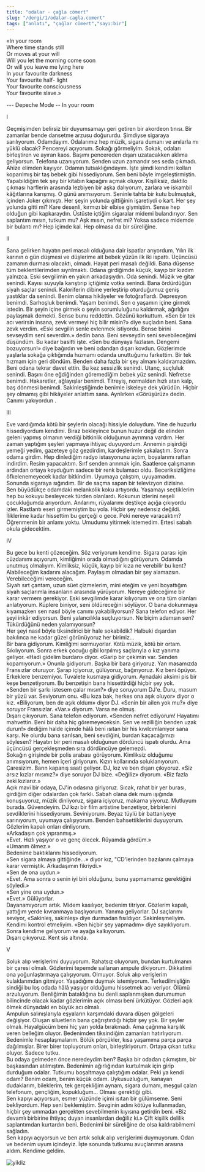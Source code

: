 ```yaml
---
title: "odalar - çağla cömert"
slug: "/dergi/1/odalar-cagla.comert"
tags: ["anlatı", "çağlar cömert","sayı:bir"]
---
```




«In your room  
Where time stands still  
Or moves at your will  
Will you let the morning come soon  
Or will you leave me lying here  
In your favourite darkness  
Your favourite half- light  
Your favourite consciousness  
Your favourite slave.»

--- Depeche Mode -- In your room

I

Geçmişimden belirsiz bir duyumsamayı geri getiren bir akordeon tınısı.
Bir zamanlar bende dansetme arzusu doğururdu. Şimdiyse sigaraya
sarılıyorum. Odamdayım. Odalarımız hep müzik, sigara dumanı ve anılarla
mı yüklü olacak? Pencereyi açıyorum. Sokağı görmeliyim. Sokak, odaları
birleştiren ve ayıran kaos. Başımı pencereden dışarı uzatacakken aklıma
geliyorsun. Telefona uzanıyorum. Senden uzun zamandır ses seda çıkmadı.
Ahize elimden kayıyor. Odamın tutsaklığındayım. İşte şimdi kendimi
kolları koparılmış bir taş bebek gibi hissediyorum. Sen beni böyle
imgeleştirmiştin. Yapabildiğim tek şey bir kitabın kapağını açmak
oluyor. Kişiliksiz, daktilo çıkması harflerin arasında lezbiyen bir aşka
dalıyorum, zarlara ve iskambil kâğıtlarına karışmış. O günü anımsıyorum.
Seninle tahta bir kutu bulmuştuk, içinden Joker çıkmıştı. Her şeyin
yolunda gittiğinin işaretiydi o kart. Her şey yolunda gitti mi? Kare
desenli, kırmızı bir elbise giymiştim. Sense hep olduğun gibi
kapkaraydın. Üstüste içtiğim sigaralar midemi bulandırıyor. Sen
saplantım mısın, tutkum mu? Aşk mısın, nefret mi? Yoksa sadece midemde
bir bulantı mı? Hep içimde kal. Hep olmasa da bir süreliğine.

II

Sana gelirken hayatın peri masalı olduğuna dair ispatlar arıyordum.
Yılın ilk karının o gün düşmesi ve düşlerime ait bebek yüzün ilk iki
ispattı. Üçüncüsü zamanın durması olacaktı, olmadı. Hayat peri masalı
değildi. Bana düşense tüm beklentilerimden sıyrılmaktı. Odana girdiğimde
küçük, kayıp bir kızdım yalnızca. Eski sevgilimin en yakın arkadaşıydın.
Oda senindi. Müzik ve gitar senindi. Kayısı suyuyla karıştırıp içtiğimiz
votka senindi. Bana ördürdüğün siyah saçlar senindi. Kaloriferin dibine
yerleştirip oturduğumuz geniş yastıklar da senindi. Benim olansa
hikâyeler ve fotoğraflardı. Depresyon benimdi. Sarhoşluk benimdi. Yaşam
benimdi. Sen o yaşamın içine girmek istedin. Bir şeyin içine girmek o
şeyin sorumluluğunu kaldırmak, ağırlığını paylaşmak demekti. Sense bunu
reddettin. Gözünü korkuttum. «Sen bir tek acı verirsin insana, zevk
vermeyi hiç bilir misin?» diye suçladın beni. Sana zevk verdim. «Eski
sevgilin senle evlenmek istiyordu. Bense birini sevseydim seni
severdim.» dedin bana. Beni sevseydin seni sevebileceğimi düşündüm. Bu
kadar basitti işte. «Sen bu dünyaya fazlasın. Dengemi bozuyorsun!» diye
bağırdın ve beni odandan dışarı kovdun. Gözlerimde yaşlarla sokağa
çıktığımda hızmamı odanda unuttuğumu farkettim. Bir tek hızmam için geri
döndüm. Benden daha fazla bir şey almanı kaldıramazdım. Beni odana
tekrar davet ettin. Bu kez sessizlik senindi. Utanç, suçluluk senindi.
Başını öne eğdiğinden göremediğim bebek yüz senindi. Nefretse benimdi.
Hakaretler, ağlayışlar benimdi. Titreyiş, normalden hızlı atan kalp, baş
dönmesi benimdi. Sakinleştiğimde benimle iskeleye dek yürüdün. Hiçbir
şey olmamış gibi hikâyeler anlattım sana. Ayrılırken «Görüşürüz» dedin.
Canımı yakıyordun .

III

Eve vardığımda kötü bir şeylerin olacağı hissiyle doluydum. Yine de
huzurlu hissediyordum kendimi. Biraz bekleyince bunun huzur değil de
elinden geleni yapmış olmanın verdiği bitkinlik olduğunun ayrımına
vardım. Her zaman yaptığım şeyleri yapmaya ihtiyaç duyuyordum. Annemin
pişirdiği yemeği yedim, gazeteye göz gezdirdim, kardeşlerimle
şakalaştım. Sonra odama girdim. Hep dinlediğim radyo istasyonunu açtım,
boyalarımı raftan indirdim. Resim yapacaktım. Sırf senden arınmak için.
Saatlerce çalışmanın ardından ortaya koyduğum sadece bir renk bulamacı
oldu. Beceriksizliğime öfkelenemeyecek kadar bitkindim. Uyumaya
çalıştım, uyuyamadım. Sonunda sigaraya sığındım. Bir de saçma sapan bir
televizyon dizisine.  
Ben büyüdükçe odamdaki melankolik koku artıyordu. Yaşamayı seçtiklerim
hep bu kokuyu besleyecek türden olanlardı. Kokunun izlerini neşeli
çocukluğumda arıyordum. Anılarımı, rüyalarımı deştikçe açığa çıkıyordu
izler. Rastlantı eseri girmemiştim bu yola. Hiçbir şey nedensiz değildi.
İliklerime kadar hissettim bu gerçeği o gece. Peki nereye varacaktım?
Öğrenmenin bir anlamı yoktu. Umudumu yitirmek istemedim. Ertesi sabah
okula gidecektim.

IV

Bu gece bu kenti çözeceğim. Söz veriyorum kendime. Sigara parası için
cüzdanımı açıyorum, kimliğimin orada olmadığını görüyorum. Odamda
unutmuş olmalıyım. Kimliksiz, küçük, kayıp bir kıza ne verebilir bu
kent? Alabileceğim kadarını alacağım. Paylaşım olmadan bir şey
alamazsın. Verebileceğimi vereceğim.  
Siyah sırt çantam, uzun süet çizmelerim, mini eteğim ve yeni boyattığım
siyah saçlarımla insanların arasında yürüyorum. Nereye gideceğime bir
karar vermem gerekiyor. Eski sevgilimde karar kılıyorum ve ona tüm
olanları anlatıyorum. Küplere biniyor, seni öldüreceğini söylüyor. O
bana dokunmaya kıyamazken sen nasıl böyle canımı yakabiliyorsun? Sana
telefon ediyor. Her şeyi inkâr ediyorsun. Beni yalancılıkla suçluyorsun.
Ne biçim adamsın sen? Tükürdüğünü neden yalamıyorsun?  
Her şeyi nasıl böyle tiksindirici bir hale sokabildik? Halbuki dışardan
bakılınca ne kadar güzel görünüyoruz her birimiz...  
Bir bara gidiyorum. Kimliğimi sormuyorlar. Kötü müzik, kötü bir ortam.
Sıkılıyorum. Sonra erkek çocuğu gibi kırpılmış saçlarıyla o kız yanıma
geliyor. «Hadi gidelim burdan» diyor. «Garip bir çekimin var. Senden
kopamıyorum.» Onunla gidiyorum. Başka bir bara giriyoruz. Yan masamızda
Fransızlar oturuyor. Şarap içiyoruz, gülüyoruz, bağırıyoruz. Kız beni
öpüyor. Erkeklere benzemiyor. Tuvalete kusmaya gidiyorum. Aynadaki
aksimi pis bir keşe benzetiyorum. Bu benzetişin bana hissettirdiği
hiçbir şey yok.  
«Senden bir şarkı istesem çalar mısın?» diye soruyorum DJ'e.
Duru, masum bir yüzü var. Seviyorum onu. «Bu kıza bak, herkes ona aşık
oluyor» diyor o kız. «Biliyorum, ben de aşık oldum» diyor DJ.
«Senin bir ailen yok mu?» diye soruyor Fransızlar. «Var.» diyorum. Varsa
ne olmuş.  
Dışarı çıkıyorum. Sana telefon ediyorum. «Senden nefret ediyorum!
Hayatımı mahvettin. Beni bir daha hiç göremeyeceksin. Sen ve rezilliğin
benden uzak durun!» dediğim halde içimde hâlâ beni ısıtan bir his
kıvılcımlanıyor sana karşı. Ne olurdu bana sarılsan, beni sevdiğini,
burdan kaçacağımızı söylesen? Hayatın bir peri masalı olduğunun dördüncü
ispatı olurdu. Ama üçüncüsü gerçekleşmeden sıra dördüncüye gelemezdi.  
Sokağın girişinde bir polis arabası görüyorum. Kimliksiz olduğumu
anımsıyorum, hemen içeri giriyorum. Kızın kollarında soluklanıyorum.
Çaresizim. Barın kapanış saati geliyor. DJ, kız ve ben dışarı
çıkıyoruz. «Siz arsız kızlar mısınız?» diye soruyor DJ bize.
«Değiliz» diyorum. «Biz fazla zeki kızlarız.»  
Açık mavi bir odaya, DJ'in odasına giriyoruz. Sıcak, rahat bir
yer burası, girdiğim diğer odalardan çok farklı. Sabah olana dek mum
ışığında konuşuyoruz, müzik dinliyoruz, sigara içiyoruz, makarna
yiyoruz. Mutluyum burada. Güvendeyim. DJ kızı bir film
artistine benzetiyor, birbirlerini sevdiklerini hissediyorum.
Seviniyorum. Beyaz tüylü bir battaniyeye sarınıyorum, uyumaya
çalışıyorum. Benden bahsettiklerini duyuyorum. Gözlerim kapalı onları
dinliyorum.  
«Arkadaşın çok yıpranmış.»  
«Evet. Hızlı yaşıyor o ve genç ölecek. Rüyamda gördüm.»  
«Umarım ölmez.»  
Bedenime baktıklarını hissediyorum.  
«Sen sigara almaya gittiğinde...» diyor kız, "CD'lerinden
bazılarını çalmaya karar vermiştik. Arkadaşımın fikriydi.»  
«Sen de ona uydun.»  
«Evet. Ama sonra o senin iyi biri olduğunu, bunu yapmamamız gerektiğini
söyledi.»  
«Sen yine ona uydun.»  
«Evet.» Gülüyorlar.  
Dayanamıyorum artık. Midem kasılıyor, bedenim titriyor. Gözlerim kapalı,
yattığım yerde kıvranmaya başlıyorum. Yanıma geliyorlar. DJ
saçlarımı seviyor, «Sakinleş, sakinleş» diye durmadan fısıldıyor.
Sakinleşmeliyim. Kendimi kontrol etmeliyim. «Ben hiçbir şey yapmadım»
diye sayıklıyorum. Sonra kendime geliyorum ve ayağa kalkıyorum.  
Dışarı çıkıyoruz. Kent sis altında.

V

Soluk alıp verişlerimi duyuyorum. Rahatsız oluyorum, bundan kurtulmanın
bir çaresi olmalı. Gözlerimi tepemde sallanan ampule dikiyorum.
Dikkatimi ona yoğunlaştırmaya çalışıyorum. Olmuyor. Soluk alıp
verişlerim kulaklarımdan gitmiyor. Yaşadığımı duymak istemiyorum.
Terkedilmişliğin sindiği bu loş odada hâlâ yaşıyor olduğumu hissetmek
acı veriyor. Ölümü arzuluyorum. Benliğimin bataklığına bu denli
saplanmışken durumumun bilincinde olacak kadar gözlerimin açık olması
beni ürkütüyor. Gözleri açık ölmek dünyadaki en büyük acı olmalı.  
Ampulun salınışlarıyla eşyaların karşımdaki duvara düşen gölgeleri
değişiyor. Oluşan siluetlerin bana çağrıştırdığı hiçbir şey yok. Bir
şeyler olmalı. Hayalgücüm beni hiç yarı yolda bırakmadı. Ama çağrıma
karşılık veren belleğim oluyor. Bedenimden tiksindiğim zamanları
hatırlıyorum. Bedenimle hesaplaşmalarım. Bölük pörçükler, kısa yaşamıma
parça parça dağılmışlar. Birer birer topluyorum onları, birleştiriyorum.
Ortaya çıkan tutku oluyor. Sadece tutku.  
Bu odaya gelmeden önce neredeydim ben? Başka bir odadan çıkmıştım, bir
başkasından atılmıştım. Bedenimin ağırlığından kurtulmak için girip
durduğum odalar. Tutkumu boşaltmaya çalıştığım odalar. Peki ya kendi
odam? Benim odam, benim küçük odam. Uykusuzluğum, kanayan dudaklarım,
bileklerim, tek gerçekliğim aynam, sigara dumanı, meşgul çalan
telefonum, gençliğim, kopukluğum... Olması gerektiği gibi.  
Sen kapıyı açıyorsun, esmer yüzünde içimi ısıtan bir gülümseme. Seni
bekliyordum. Hep seni beklemiştim. Sevginin adını kötüye kullanmadan,
hiçbir şey ummadan gerçekten sevebilmenin kıyısına getirdin beni. «Biz
devamlı birbirine ihtiyaç duyan insanlardan değiliz ki.» Çift kişilik
delilik saplantımdan kurtardın beni. Bedenimi bir süreliğine de olsa
kaldırabilmemi sağladın.  
Sen kapıyı açıyorsun ve ben artık soluk alıp verişlerimi duymuyorum.
Odan ve bedenim uyum içindeyiz. İşte sonunda tutkumu avuçlarımın arasına
aldım. Kendime geldim.

![yildiz](/img/19.jpg)